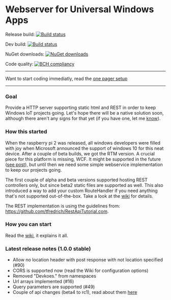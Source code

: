 # Webserver for Universal Windows Apps

Release build: [![Build status](https://ci.appveyor.com/api/projects/status/jhdlmysux72qej51?svg=true)](https://ci.appveyor.com/project/tomkuijsten/restup-hwwpp)

Dev build: [![Build status](https://ci.appveyor.com/api/projects/status/h6faknf1b7b20994?svg=true)](https://ci.appveyor.com/project/tomkuijsten/restup-frwxx)

NuGet downloads: [![NuGet downloads](https://img.shields.io/nuget/vpre/restup.svg)](https://www.nuget.org/packages/Restup/)

Code quality: [![BCH compliancy](https://bettercodehub.com/edge/badge/tomkuijsten/restup)](https://bettercodehub.com) 

***
Want to start coding immediatly, read the [one pager setup](https://github.com/tomkuijsten/restup/wiki/One-pager)
***

### Goal
Provide a HTTP server supporting static html and REST in order to keep Windows IoT projects going. Let's hope there will be a native solution soon, although there aren't any signs for that yet (if you have one, let me [know](https://github.com/tomkuijsten/restup/issues/new)).

### How this started

When the raspberry pi 2 was released, all windows developers were filled with joy when Microsoft announced the support of windows 10 for this neat device. After a couple of beta builds, we got the RTM version. A crucial piece for this platform is missing, WCF. It might be supported in the future ([see post](https://social.msdn.microsoft.com/Forums/en-US/f462d578-368b-4218-b57e-19cd8852fd0c/wcf-hosting-in-windows-iot?forum=WindowsIoT)), but until then we need some simple webservice implementation to keep our projects going.

The first couple of alpha and beta versions supported hosting REST controllers only, but since beta2 static files are supported as well. This also introduced a way to add your custom RouteHandler if you need anything that's not supported out-of-the-box. Take a look at the [wiki](https://github.com/tomkuijsten/restup/wiki) for details.

The REST implementation is using the guidelines from: https://github.com/tfredrich/RestApiTutorial.com.

### How you can start

Read the [wiki](https://github.com/tomkuijsten/restup/wiki), it explains it all.

### Latest release notes (1.0.0 stable)
 - Allow no location header with post response with not location specified (#90)
 - CORS is supported now (read the Wiki for configuration options)
 - Removed "Devkoes." from namespaces
 - Url arrays implemented (#16)
 - Query parameters are supported (#49)
 - Couple of api changes (beta4 to rc1), read about them [here](https://github.com/tomkuijsten/restup/wiki/Migrate-Beta4-to-rc1)
